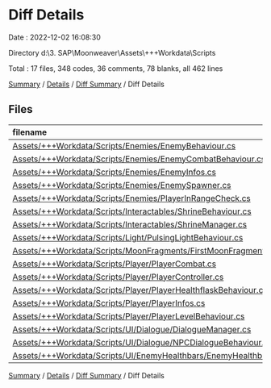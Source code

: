 # Diff Details

Date : 2022-12-02 16:08:30

Directory d:\\3. SAP\\Moonweaver\\Assets\\+++Workdata\\Scripts

Total : 17 files,  348 codes, 36 comments, 78 blanks, all 462 lines

[Summary](results.md) / [Details](details.md) / [Diff Summary](diff.md) / Diff Details

## Files
| filename | language | code | comment | blank | total |
| :--- | :--- | ---: | ---: | ---: | ---: |
| [Assets/+++Workdata/Scripts/Enemies/EnemyBehaviour.cs](/Assets/+++Workdata/Scripts/Enemies/EnemyBehaviour.cs) | C# | 19 | 0 | 3 | 22 |
| [Assets/+++Workdata/Scripts/Enemies/EnemyCombatBehaviour.cs](/Assets/+++Workdata/Scripts/Enemies/EnemyCombatBehaviour.cs) | C# | 78 | 3 | 20 | 101 |
| [Assets/+++Workdata/Scripts/Enemies/EnemyInfos.cs](/Assets/+++Workdata/Scripts/Enemies/EnemyInfos.cs) | C# | 2 | 0 | 0 | 2 |
| [Assets/+++Workdata/Scripts/Enemies/EnemySpawner.cs](/Assets/+++Workdata/Scripts/Enemies/EnemySpawner.cs) | C# | 26 | 0 | 9 | 35 |
| [Assets/+++Workdata/Scripts/Enemies/PlayerInRangeCheck.cs](/Assets/+++Workdata/Scripts/Enemies/PlayerInRangeCheck.cs) | C# | 21 | 0 | 3 | 24 |
| [Assets/+++Workdata/Scripts/Interactables/ShrineBehaviour.cs](/Assets/+++Workdata/Scripts/Interactables/ShrineBehaviour.cs) | C# | 4 | 0 | 2 | 6 |
| [Assets/+++Workdata/Scripts/Interactables/ShrineManager.cs](/Assets/+++Workdata/Scripts/Interactables/ShrineManager.cs) | C# | 22 | 0 | 5 | 27 |
| [Assets/+++Workdata/Scripts/Light/PulsingLightBehaviour.cs](/Assets/+++Workdata/Scripts/Light/PulsingLightBehaviour.cs) | C# | 49 | 3 | 9 | 61 |
| [Assets/+++Workdata/Scripts/MoonFragments/FirstMoonFragmentBehaviour.cs](/Assets/+++Workdata/Scripts/MoonFragments/FirstMoonFragmentBehaviour.cs) | C# | 32 | 14 | 10 | 56 |
| [Assets/+++Workdata/Scripts/Player/PlayerCombat.cs](/Assets/+++Workdata/Scripts/Player/PlayerCombat.cs) | C# | 18 | 8 | 0 | 26 |
| [Assets/+++Workdata/Scripts/Player/PlayerController.cs](/Assets/+++Workdata/Scripts/Player/PlayerController.cs) | C# | 22 | 1 | 9 | 32 |
| [Assets/+++Workdata/Scripts/Player/PlayerHealthflaskBehaviour.cs](/Assets/+++Workdata/Scripts/Player/PlayerHealthflaskBehaviour.cs) | C# | 4 | 0 | 0 | 4 |
| [Assets/+++Workdata/Scripts/Player/PlayerInfos.cs](/Assets/+++Workdata/Scripts/Player/PlayerInfos.cs) | C# | 17 | 0 | 3 | 20 |
| [Assets/+++Workdata/Scripts/Player/PlayerLevelBehaviour.cs](/Assets/+++Workdata/Scripts/Player/PlayerLevelBehaviour.cs) | C# | 6 | 5 | 1 | 12 |
| [Assets/+++Workdata/Scripts/UI/Dialogue/DialogueManager.cs](/Assets/+++Workdata/Scripts/UI/Dialogue/DialogueManager.cs) | C# | 10 | 0 | 0 | 10 |
| [Assets/+++Workdata/Scripts/UI/Dialogue/NPCDialogueBehaviour.cs](/Assets/+++Workdata/Scripts/UI/Dialogue/NPCDialogueBehaviour.cs) | C# | -1 | 2 | 0 | 1 |
| [Assets/+++Workdata/Scripts/UI/EnemyHealthbars/EnemyHealthbarBehaviour.cs](/Assets/+++Workdata/Scripts/UI/EnemyHealthbars/EnemyHealthbarBehaviour.cs) | C# | 19 | 0 | 4 | 23 |

[Summary](results.md) / [Details](details.md) / [Diff Summary](diff.md) / Diff Details